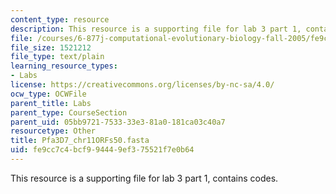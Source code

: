 ```yaml
---
content_type: resource
description: This resource is a supporting file for lab 3 part 1, contains codes.
file: /courses/6-877j-computational-evolutionary-biology-fall-2005/fe9cc7c4bcf994449ef375521f7e0b64_Pfa3D7_chr11ORFs50.fasta
file_size: 1521212
file_type: text/plain
learning_resource_types:
- Labs
license: https://creativecommons.org/licenses/by-nc-sa/4.0/
ocw_type: OCWFile
parent_title: Labs
parent_type: CourseSection
parent_uid: 05bb9721-7533-33e3-81a0-181ca03c40a7
resourcetype: Other
title: Pfa3D7_chr11ORFs50.fasta
uid: fe9cc7c4-bcf9-9444-9ef3-75521f7e0b64
---
```

This resource is a supporting file for lab 3 part 1, contains codes.
